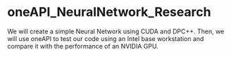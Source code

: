 # oneAPI_NeuralNetwork_Research
We will create a simple Neural Network using CUDA and DPC++. Then, we will use oneAPI to test our code using an Intel base workstation and compare it with the performance of an NVIDIA GPU.

